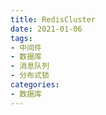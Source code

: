 ```yaml
---
title: RedisCluster  
date: 2021-01-06  
tags: 
- 中间件
- 数据库
- 消息队列
- 分布式锁
categories:
- 数据库
---
```

